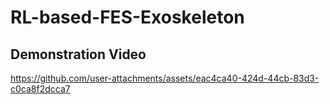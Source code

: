 # RL-based-FES-Exoskeleton

## Demonstration Video
https://github.com/user-attachments/assets/eac4ca40-424d-44cb-83d3-c0ca8f2dcca7


